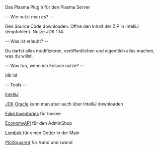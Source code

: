 Das Plasma PlugIn für den Plasma Server

-- Wie nutzt man es? --

Den Source Code downloaden. Öffne den Inhalt der ZIP in IntelliJ (empfohlen). Nutze JDK 1.14.

-- Was ist erlaubt? --

Du darfst alles modifizieren, veröffentlichen und eigentlich alles machen, was du willst.

-- Was tun, wenn ich Eclipse nutze? --

idk lol

-- Tools --

[IntelliJ](https://www.jetbrains.com/idea/download/)

[JDK](https://jdk.java.net/java-se-ri/14) [Oracle](https://www.oracle.com/de/java/technologies/javase/jdk14-archive-downloads.html) kann man aber auch über IntelliJ downloaden

[Fake Inventories](https://ci.opencollab.dev//job/NukkitX/job/FakeInventories/job/master/) für Invsee

[EconomyAPI](https://cloudburstmc.org/resources/economyapi.14/) für den AdminShop

[Lombok](https://projectlombok.org/download) für einen Getter in der Main

[PlotSquared](https://cloudburstmc.org/resources/plotsquared.31/) für /rand und /wand
